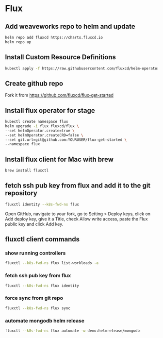 # Flux

## Add weaveworks repo to helm and update

```sh
helm repo add fluxcd https://charts.fluxcd.io
helm repo up
```

## Install Custom Resource Definitions

```sh
kubectl apply -f https://raw.githubusercontent.com/fluxcd/helm-operator/master/deploy/flux-helm-release-crd.yaml
```

## Create github repo

Fork it from https://github.com/fluxcd/flux-get-started

## Install flux operator for stage

```sh
kubectl create namespace flux
helm upgrade -i flux fluxcd/flux \
--set helmOperator.create=true \
--set helmOperator.createCRD=false \
--set git.url=git@github.com:YOURUSER/flux-get-started \
--namespace flux
```

## Install flux client for Mac with brew

```sh
brew install fluxctl
```

## fetch ssh pub key from flux and add it to the git repository

```sh
fluxctl identity --k8s-fwd-ns flux
```

Open GitHub, navigate to your fork, go to Setting > Deploy keys, click on Add deploy key, give it a Title, check Allow write access, paste the Flux public key and click Add key.

## fluxctl client commands

### show running controllers

```sh
fluxctl --k8s-fwd-ns flux list-workloads -a
```

### fetch ssh pub key from flux

```sh
fluxctl --k8s-fwd-ns flux identity
```

### force sync from git repo

```sh
fluxctl --k8s-fwd-ns flux sync
```

### automate mongodb helm release

```sh
fluxctl --k8s-fwd-ns flux automate -w demo:helmrelease/mongodb
```
